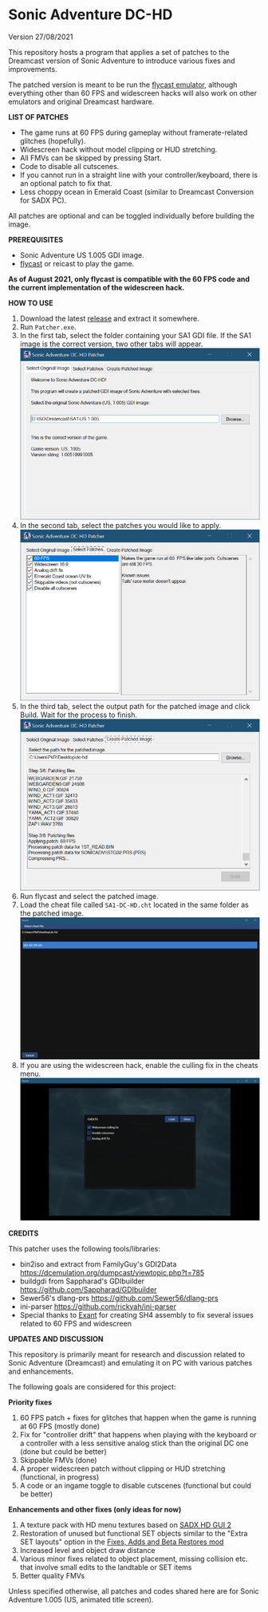 # Sonic Adventure DC-HD

Version 27/08/2021

This repository hosts a program that applies a set of patches to the Dreamcast version of Sonic Adventure to introduce various fixes and improvements.

The patched version is meant to be run the [flycast emulator](https://flyinghead.github.io/flycast-builds), although everything other than 60 FPS and widescreen hacks will also work on other emulators and original Dreamcast hardware.

**LIST OF PATCHES**

- The game runs at 60 FPS during gameplay without framerate-related glitches (hopefully).
- Widescreen hack without model clipping or HUD stretching.
- All FMVs can be skipped by pressing Start.
- Code to disable all cutscenes.
- If you cannot run in a straight line with your controller/keyboard, there is an optional patch to fix that.
- Less choppy ocean in Emerald Coast (similar to Dreamcast Conversion for SADX PC).


All patches are optional and can be toggled individually before building the image.


**PREREQUISITES**

- Sonic Adventure US 1.005 GDI image.
- [flycast](https://flyinghead.github.io/flycast-builds/) or reicast to play the game.

**As of August 2021, only flycast is compatible with the 60 FPS code and the current implementation of the widescreen hack.**

**HOW TO USE**
1. Download the latest [release](https://github.com/PiKeyAr/sa1-dc-hd/releases) and extract it somewhere.
2. Run `Patcher.exe`.
3. In the first tab, select the folder containing your SA1 GDI file. If the SA1 image is the correct version, two other tabs will appear.
![Tab1](images/tab1.png)
4. In the second tab, select the patches you would like to apply.
![Tab2](images/tab2.png)
5. In the third tab, select the output path for the patched image and click Build. Wait for the process to finish.
![Tab3](images/tab3.png)
6. Run flycast and select the patched image.
7. Load the cheat file called `SA1-DC-HD.cht` located in the same folder as the patched image.
![Cheat](images/cheat.png)
8. If you are using the widescreen hack, enable the culling fix in the cheats menu.
![Culling](images/culling.png)

**CREDITS**

This patcher uses the following tools/libraries:
- bin2iso and extract from FamilyGuy's GDI2Data https://dcemulation.org/dumpcast/viewtopic.php?t=785
- buildgdi from Sappharad's GDIbuilder https://github.com/Sappharad/GDIbuilder
- Sewer56's dlang-prs https://github.com/Sewer56/dlang-prs
- ini-parser https://github.com/rickyah/ini-parser
- Special thanks to [Exant](https://github.com/Exant64) for creating SH4 assembly to fix several issues related to 60 FPS and widescreen

**UPDATES AND DISCUSSION**

This repository is primarily meant for research and discussion related to Sonic Adventure (Dreamcast) and emulating it on PC with various patches and enhancements.

The following goals are considered for this project:

**Priority fixes**
1) 60 FPS patch + fixes for glitches that happen when the game is running at 60 FPS (mostly done)
2) Fix for "controller drift" that happens when playing with the keyboard or a controller with a less sensitive analog stick than the original DC one (done but could be better)
3) Skippable FMVs (done)
4) A proper widescreen patch without clipping or HUD stretching (functional, in progress)
5) A code or an ingame toggle to disable cutscenes (functional but could be better)

**Enhancements and other fixes (only ideas for now)**
1) A texture pack with HD menu textures based on [SADX HD GUI 2](https://github.com/PiKeyAr/sadx-hd-gui)
2) Restoration of unused but functional SET objects similar to the "Extra SET layouts" option in the [Fixes, Adds and Beta Restores mod](https://github.com/supercoolsonic/Fixes_Adds_BetaRestores)
3) Increased level and object draw distance
4) Various minor fixes related to object placement, missing collision etc. that involve small edits to the landtable or SET items
5) Better quality FMVs

Unless specified otherwise, all patches and codes shared here are for Sonic Adventure 1.005 (US, animated title screen).
